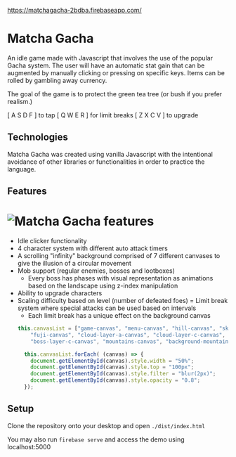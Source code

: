 https://matchagacha-2bdba.firebaseapp.com/

# Matcha Gacha

An idle game made with Javascript that involves the use of the popular Gacha system. The user will have an automatic stat gain that can be augmented by manually clicking or pressing on specific keys. Items can be rolled by gambling away currency.

The goal of the game is to protect the green tea tree (or bush if you prefer realism.)

[ A S D F ] to tap
[ Q W E R ] for limit breaks
[ Z X C V ] to upgrade 

## Technologies
Matcha Gacha was created using vanilla Javascript with the intentional avoidance of other libraries or functionalities in order to practice the language.

## Features

<h1>
  <img
       align="center"
       src="https://i.imgur.com/oEblT7S.png"
       alt="Matcha Gacha features"
  </img>
</h1>

- Idle clicker functionality
- 4 character system with different auto attack timers
- A scrolling "infinity" background comprised of 7 different canvases to give the illusion of a circular movement
- Mob support (regular enemies, bosses and lootboxes)
  * Every boss has phases with visual representation as animations based on the landscape using z-index manipulation
- Ability to upgrade characters
- Scaling difficulty based on level (number of defeated foes)
= Limit break system where special attacks can be used based on intervals
  * Each limit break has a unique effect on the background canvas
  ```js
  this.canvasList = ["game-canvas", "menu-canvas", "hill-canvas", "sky-canvas", 
      "fuji-canvas", "cloud-layer-a-canvas", "cloud-layer-c-canvas",
      "boss-layer-c-canvas", "mountains-canvas", "background-mountains-canvas"];

    this.canvasList.forEach( (canvas) => {
      document.getElementById(canvas).style.width = "50%";
      document.getElementById(canvas).style.top = "100px";
      document.getElementById(canvas).style.filter = "blur(2px)";
      document.getElementById(canvas).style.opacity = "0.8";
    });
  ```
  

## Setup
Clone the repository onto your desktop and open `./dist/index.html`

You may also run `firebase serve` and access the demo using localhost:5000

